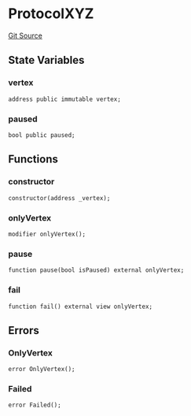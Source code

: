 # ProtocolXYZ
[Git Source](https://github.com/llama-community/vertex-v1/blob/1010800eca40d89a7523a4694106df66636f891a/src/mock/ProtocolXYZ.sol)


## State Variables
### vertex

```solidity
address public immutable vertex;
```


### paused

```solidity
bool public paused;
```


## Functions
### constructor


```solidity
constructor(address _vertex);
```

### onlyVertex


```solidity
modifier onlyVertex();
```

### pause


```solidity
function pause(bool isPaused) external onlyVertex;
```

### fail


```solidity
function fail() external view onlyVertex;
```

## Errors
### OnlyVertex

```solidity
error OnlyVertex();
```

### Failed

```solidity
error Failed();
```


